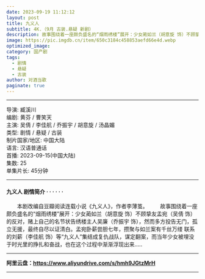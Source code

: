 ```yaml
---
date: 2023-09-19 11:12:12
layout: post
title: 九义人
subtitle: 4K.（9月 古装.悬疑 新剧）
description: 故事围绕着一座颇负盛名的“烟雨绣楼”展开：少女蔺如兰（胡意旋 饰）不顾挚友孟宛（吴倩 饰）的反对，赌上自己的名节状告绣楼主人吴廉（乔振宇 饰），然而多方投告无门，孤立无援，最终自尽以证清白...
image: https://pic.imgdb.cn/item/650c3184c458853aefd66e4d.webp
optimized_image: 
category: 国产剧
tags:
  - 剧情
  - 悬疑
  - 古装
author: 对酒当歌
paginate: true
---
```



---

导演: 臧溪川  
编剧: 黄芬 / 曹笑天  
主演: 吴倩 / 李佳航 / 乔振宇 / 胡意旋 / 汤晶媚  
类型: 剧情 / 悬疑 / 古装  
制片国家/地区: 中国大陆  
语言: 汉语普通话  
首播: 2023-09-15(中国大陆)  
集数: 25  
单集片长: 45分钟  

---

#### 九义人 剧情简介 · · · · · ·

　　本剧改编自豆瓣阅读连载小说《九义人》，作者李薄茧。
　　故事围绕着一座颇负盛名的“烟雨绣楼”展开：少女蔺如兰（胡意旋 饰）不顾挚友孟宛（吴倩 饰）的反对，赌上自己的名节状告绣楼主人吴廉（乔振宇 饰），然而多方投告无门，孤立无援，最终自尽以证清白。孟宛卧薪尝胆七年，攒聚与如兰案有千丝万缕 联系的刘薪（李佳航 饰）等“九义人”集结成复仇战队，谋定翻案，而当年少女被埋没于时光里的挣扎和奋战，也在这个过程中渐渐浮现出来.....  

---

**阿里云盘：<https://www.aliyundrive.com/s/hmh9JGtzMrH>**

---
